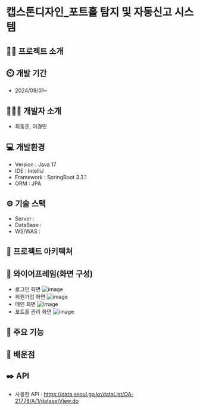 # 캡스톤디자인_포트홀 탐지 및 자동신고 시스템

## 👨‍🏫 프로젝트 소개

## ⏲️ 개발 기간
- 2024/09/01~
## 🧑‍🤝‍🧑 개발자 소개
- 최동훈, 이경민
## 💻 개발환경
- Version : Java 17
- IDE : IntelliJ
- Framework : SpringBoot 3.3.1
- ORM : JPA
## ⚙️ 기술 스택
- Server : 
- DataBase : 
- WS/WAS : 
## 📝 프로젝트 아키텍쳐

## 📝 와이어프레임(화면 구성)
- 로그인 화면
  ![image](https://github.com/user-attachments/assets/cde23140-e07c-4546-a553-71a8f8636fe5)
- 회원가입 화면
  ![image](https://github.com/user-attachments/assets/1631e538-0d31-44a9-849f-569e4ca9852a)
- 메인 화면
  ![image](https://github.com/user-attachments/assets/c0015b16-acfd-46f9-9721-2790c120edf1)
- 포트홀 관리 화면
  ![image](https://github.com/user-attachments/assets/a9700d45-37d8-4ee2-b8ce-dc1bde25b06a)

## 📌 주요 기능

## 📌 배운점

## ✒️ API
- 사용한 API : <https://data.seoul.go.kr/dataList/OA-21778/A/1/datasetView.do>
